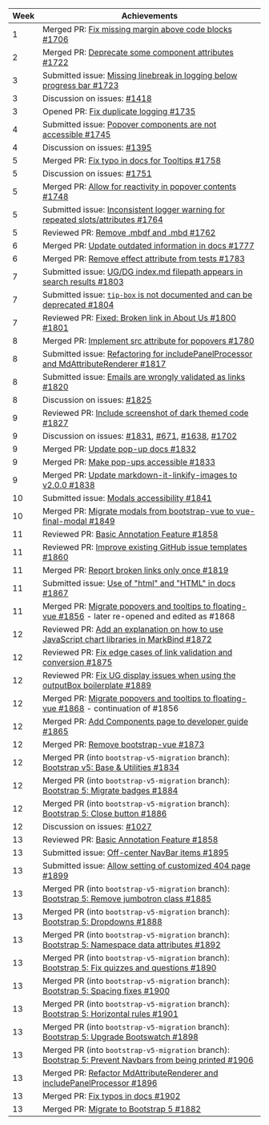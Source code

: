 | Week | Achievements |
| ---- | ------------ |
| 1 | Merged PR: [Fix missing margin above code blocks #1706](https://github.com/MarkBind/markbind/pull/1706) | 
| 2 | Merged PR: [Deprecate some component attributes #1722](https://github.com/MarkBind/markbind/pull/1722) |
| 3 | Submitted issue: [Missing linebreak in logging below progress bar #1723](https://github.com/MarkBind/markbind/issues/1723) |
| 3 | Discussion on issues: [#1418](https://github.com/MarkBind/markbind/issues/1418) |
| 3 | Opened PR: [Fix duplicate logging #1735](https://github.com/MarkBind/markbind/pull/1735) |
| 4 | Submitted issue: [Popover components are not accessible #1745](https://github.com/MarkBind/markbind/issues/1745) |
| 4 | Discussion on issues: [#1395](https://github.com/MarkBind/markbind/issues/1395) |
| 5 | Merged PR: [Fix typo in docs for Tooltips #1758](https://github.com/MarkBind/markbind/pull/1758) |
| 5 | Discussion on issues: [#1751](https://github.com/MarkBind/markbind/issues/1751) |
| 5 | Merged PR: [Allow for reactivity in popover contents #1748](https://github.com/MarkBind/markbind/pull/1748) |
| 5 | Submitted issue: [Inconsistent logger warning for repeated slots/attributes #1764](https://github.com/MarkBind/markbind/issues/1764) |
| 5 | Reviewed PR: [Remove .mbdf and .mbd #1762](https://github.com/MarkBind/markbind/pull/1762) |
| 6 | Merged PR: [Update outdated information in docs #1777](https://github.com/MarkBind/markbind/pull/1777) |
| 6 | Merged PR: [Remove effect attribute from tests #1783](https://github.com/MarkBind/markbind/pull/1783) |
| 7 | Submitted issue: [UG/DG index.md filepath appears in search results #1803](https://github.com/MarkBind/markbind/issues/1803) |
| 7 | Submitted issue: [`tip-box` is not documented and can be deprecated #1804](https://github.com/MarkBind/markbind/issues/1804) |
| 7 | Reviewed PR: [Fixed: Broken link in About Us #1800 #1801](https://github.com/MarkBind/markbind/pull/1801) |
| 8 | Merged PR: [Implement src attribute for popovers #1780](https://github.com/MarkBind/markbind/pull/1780) |
| 8 | Submitted issue: [Refactoring for includePanelProcessor and MdAttributeRenderer #1817](https://github.com/MarkBind/markbind/issues/1817) |
| 8 | Submitted issue: [Emails are wrongly validated as links #1820](https://github.com/MarkBind/markbind/issues/1820) |
| 8 | Discussion on issues: [#1825](https://github.com/MarkBind/markbind/issues/1825) |
| 9 | Reviewed PR: [Include screenshot of dark themed code #1827](https://github.com/MarkBind/markbind/pull/1827) |
| 9 | Discussion on issues: [#1831](https://github.com/MarkBind/markbind/issues/1831), [#671](https://github.com/MarkBind/markbind/issues/671), [#1638](https://github.com/MarkBind/markbind/issues/1638), [#1702](https://github.com/MarkBind/markbind/issues/1702) |
| 9 | Merged PR: [Update pop-up docs #1832](https://github.com/MarkBind/markbind/pull/1832) |
| 9 | Merged PR: [Make pop-ups accessible #1833](https://github.com/MarkBind/markbind/pull/1833) |
| 9 | Merged PR: [Update markdown-it-linkify-images to v2.0.0 #1838](https://github.com/MarkBind/markbind/pull/1838) |
| 10 | Submitted issue: [Modals accessibility #1841](https://github.com/MarkBind/markbind/issues/1841) |
| 10 | Merged PR: [Migrate modals from bootstrap-vue to vue-final-modal #1849](https://github.com/MarkBind/markbind/issues/1849) |
| 11 | Reviewed PR: [Basic Annotation Feature #1858](https://github.com/MarkBind/markbind/pull/1858) |
| 11 | Reviewed PR: [Improve existing GitHub issue templates #1860](https://github.com/MarkBind/markbind/pull/1860) |
| 11 | Merged PR: [Report broken links only once #1819](https://github.com/MarkBind/markbind/issues/1819) |
| 11 | Submitted issue: [Use of "html" and "HTML" in docs #1867](https://github.com/MarkBind/markbind/issues/1867) |
| 11 | Merged PR: [Migrate popovers and tooltips to floating-vue #1856](https://github.com/MarkBind/markbind/pull/1856) - later re-opened and edited as #1868 |
| 12 | Reviewed PR: [Add an explanation on how to use JavaScript chart libraries in MarkBind #1872](https://github.com/MarkBind/markbind/pull/1872) |
| 12 | Reviewed PR: [Fix edge cases of link validation and conversion #1875](https://github.com/MarkBind/markbind/pull/1875) |
| 12 | Reviewed PR: [Fix UG display issues when using the outputBox boilerplate #1889](https://github.com/MarkBind/markbind/pull/1889) |
| 12 | Merged PR: [Migrate popovers and tooltips to floating-vue #1868](https://github.com/MarkBind/markbind/pull/1868) - continuation of #1856 |
| 12 | Merged PR: [Add Components page to developer guide #1865](https://github.com/MarkBind/markbind/pull/1865) |
| 12 | Merged PR: [Remove bootstrap-vue #1873](https://github.com/MarkBind/markbind/pull/1873) |
| 12 | Merged PR (into `bootstrap-v5-migration` branch): [Bootstrap v5: Base & Utilities #1834](https://github.com/MarkBind/markbind/pull/1834) |
| 12 | Merged PR (into `bootstrap-v5-migration` branch): [Bootstrap 5: Migrate badges #1884](https://github.com/MarkBind/markbind/pull/1884) |
| 12 | Merged PR (into `bootstrap-v5-migration` branch): [Bootstrap 5: Close button #1886](https://github.com/MarkBind/markbind/pull/1886) |
| 12 | Discussion on issues: [#1027](https://github.com/MarkBind/markbind/issues/1027) |
| 13 | Reviewed PR: [Basic Annotation Feature #1858](https://github.com/MarkBind/markbind/pull/1858) |
| 13 | Submitted issue: [Off-center NavBar items #1895](https://github.com/MarkBind/markbind/issues/1895) |
| 13 | Submitted issue: [Allow setting of customized 404 page #1899](https://github.com/MarkBind/markbind/issues/1899) |
| 13 | Merged PR (into `bootstrap-v5-migration` branch): [Bootstrap 5: Remove jumbotron class #1885](https://github.com/MarkBind/markbind/pull/1885) |
| 13 | Merged PR (into `bootstrap-v5-migration` branch): [Bootstrap 5: Dropdowns #1888](https://github.com/MarkBind/markbind/pull/1888) |
| 13 | Merged PR (into `bootstrap-v5-migration` branch): [Bootstrap 5: Namespace data attributes #1892](https://github.com/MarkBind/markbind/pull/1892) |
| 13 | Merged PR (into `bootstrap-v5-migration` branch): [Bootstrap 5: Fix quizzes and questions #1890](https://github.com/MarkBind/markbind/pull/1890) |
| 13 | Merged PR (into `bootstrap-v5-migration` branch): [Bootstrap 5: Spacing fixes #1900](https://github.com/MarkBind/markbind/pull/1900) |
| 13 | Merged PR (into `bootstrap-v5-migration` branch): [Bootstrap 5: Horizontal rules #1901](https://github.com/MarkBind/markbind/pull/1901) |
| 13 | Merged PR (into `bootstrap-v5-migration` branch): [Bootstrap 5: Upgrade Bootswatch #1898](https://github.com/MarkBind/markbind/pull/1898) |
| 13 | Merged PR (into `bootstrap-v5-migration` branch): [Bootstrap 5: Prevent Navbars from being printed #1906](https://github.com/MarkBind/markbind/pull/1906) |
| 13 | Merged PR: [Refactor MdAttributeRenderer and includePanelProcessor #1896](https://github.com/MarkBind/markbind/pull/1896) |
| 13 | Merged PR: [Fix typos in docs #1902](https://github.com/MarkBind/markbind/pull/1902) |
| 13 | Merged PR: [Migrate to Bootstrap 5 #1882](https://github.com/MarkBind/markbind/pull/1882) |
